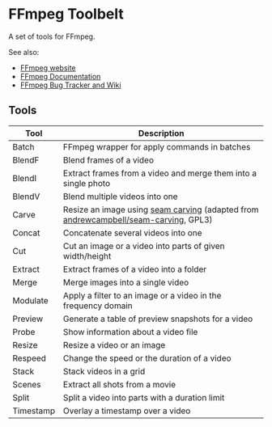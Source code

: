 # FFmpeg Toolbelt

A set of tools for FFmpeg.

See also:

- [FFmpeg website](https://ffmpeg.org/)
- [FFmpeg Documentation](https://ffmpeg.org/ffmpeg-all.html)
- [FFmpeg Bug Tracker and Wiki](https://trac.ffmpeg.org/wiki)

## Tools

Tool | Description
---- | -----------
Batch | FFmpeg wrapper for apply commands in batches
BlendF | Blend frames of a video
BlendI | Extract frames from a video and merge them into a single photo
BlendV | Blend multiple videos into one
Carve | Resize an image using [seam carving](https://en.m.wikipedia.org/wiki/Seam_carving) (adapted from [andrewcampbell/seam-carving](https://github.com/andrewdcampbell/seam-carving), GPL3)
Concat | Concatenate several videos into one
Cut | Cut an image or a video into parts of given width/height
Extract | Extract frames of a video into a folder
Merge | Merge images into a single video
Modulate | Apply a filter to an image or a video in the frequency domain
Preview | Generate a table of preview snapshots for a video
Probe | Show information about a video file
Resize | Resize a video or an image
Respeed | Change the speed or the duration of a video
Stack | Stack videos in a grid
Scenes | Extract all shots from a movie
Split | Split a video into parts with a duration limit
Timestamp | Overlay a timestamp over a video